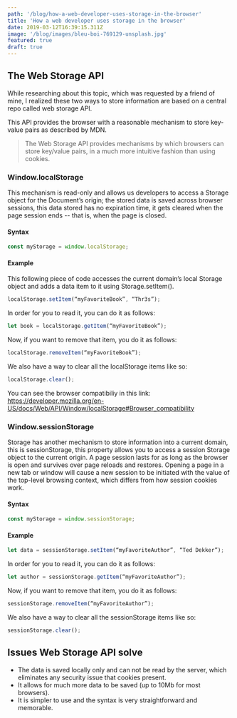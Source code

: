 ```yaml
---
path: '/blog/how-a-web-developer-uses-storage-in-the-browser'
title: 'How a web developer uses storage in the browser'
date: 2019-03-12T16:39:15.311Z
image: '/blog/images/bleu-boi-769129-unsplash.jpg'
featured: true
draft: true
---
```


## The Web Storage API

While researching about this topic, which was requested by a friend of mine, I realized these two ways to store information are based on a central repo called web storage API.

This API provides the browser with a reasonable mechanism to store key-value pairs as described by MDN.

> The Web Storage API provides mechanisms by which browsers can store key/value pairs, in a much more intuitive fashion than using cookies.

### Window.localStorage

This mechanism is read-only and allows us developers to access a Storage object for the Document’s origin; the stored data is saved across browser sessions, this data stored has no expiration time, it gets cleared when the page session ends -- that is, when the page is closed.

#### Syntax
```js
const myStorage = window.localStorage;
```

#### Example
This following piece of code accesses the current domain’s local Storage object and adds a data item to it using Storage.setItem().

```js
localStorage.setItem(“myFavoriteBook”, “Thr3s”);
```

In order for you to read it, you can do it as follows:

```js
let book = localStorage.getItem(“myFavoriteBook”);
```

Now, if you want to remove that item, you do it as follows:

```js
localStorage.removeItem(“myFavoriteBook”);
```

We also have a way to clear all the localStorage items like so:

```js
localStorage.clear();
```

You can see the browser compatibiliy in this link: https://developer.mozilla.org/en-US/docs/Web/API/Window/localStorage#Browser_compatibility

### Window.sessionStorage
Storage has another mechanism to store information into a current domain, this is sessionStorage, this property allows you to access a session Storage object to the current origin. A page session lasts for as long as the browser is open and survives over page reloads and restores. Opening a page in a new tab or window will cause a new session to be initiated with the value of the top-level browsing context, which differs from how session cookies work.

#### Syntax
```js
const myStorage = window.sessionStorage;
```

#### Example

```js
let data = sessionStorage.setItem(“myFavoriteAuthor”, “Ted Dekker”);
```
In order for you to read it, you can do it as follows:

```js
let author = sessionStorage.getItem(“myFavoriteAuthor”);
```

Now, if you want to remove that item, you do it as follows:

```js
sessionStorage.removeItem(“myFavoriteAuthor”);
```

We also have a way to clear all the sessionStorage items like so:

```js
sessionStorage.clear();
```

## Issues Web Storage API solve
- The data is saved locally only and can not be read by the server, which eliminates any security issue that cookies present.
- It allows for much more data to be saved (up to 10Mb for most browsers).
- It is simpler to use and the syntax is very straightforward and memorable.
